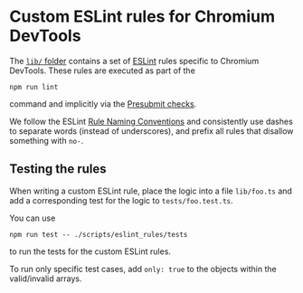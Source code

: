 # Custom ESLint rules for Chromium DevTools

The [`lib/` folder](./lib/) contains a set of [ESLint](https://eslint.org) rules
specific to Chromium DevTools. These rules are executed as part of the

```
npm run lint
```

command and implicitly via the [Presubmit checks](../../test/README.md#Presubmit-checks).

We follow the ESLint [Rule Naming Conventions](https://eslint.org/docs/latest/contribute/core-rules#rule-naming-conventions)
and consistently use dashes to separate words (instead of underscores), and prefix
all rules that disallow something with `no-`.

## Testing the rules

When writing a custom ESLint rule, place the logic into a file `lib/foo.ts` and
add a corresponding test for the logic to `tests/foo.test.ts`.

You can use

```
npm run test -- ./scripts/eslint_rules/tests
```

to run the tests for the custom ESLint rules.

To run only specific test cases, add `only: true` to the objects within the valid/invalid arrays.
